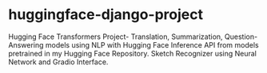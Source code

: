# huggingface-django-project
Hugging Face Transformers Project- Translation, Summarization, Question-Answering models using NLP with Hugging Face Inference API from models pretrained in my Hugging Face Repository. Sketch Recognizer using Neural Network and Gradio Interface. 
